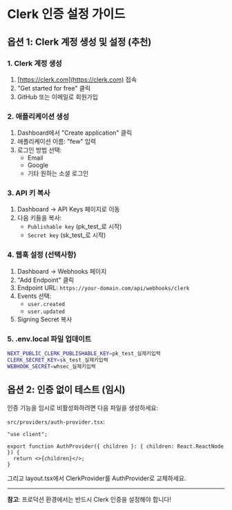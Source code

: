 # Clerk 인증 설정 가이드

## 옵션 1: Clerk 계정 생성 및 설정 (추천)

### 1. Clerk 계정 생성
1. [https://clerk.com](https://clerk.com) 접속
2. "Get started for free" 클릭
3. GitHub 또는 이메일로 회원가입

### 2. 애플리케이션 생성
1. Dashboard에서 "Create application" 클릭
2. 애플리케이션 이름: "few" 입력
3. 로그인 방법 선택:
   - Email
   - Google
   - 기타 원하는 소셜 로그인

### 3. API 키 복사
1. Dashboard → API Keys 페이지로 이동
2. 다음 키들을 복사:
   - `Publishable key` (pk_test_로 시작)
   - `Secret key` (sk_test_로 시작)

### 4. 웹훅 설정 (선택사항)
1. Dashboard → Webhooks 페이지
2. "Add Endpoint" 클릭
3. Endpoint URL: `https://your-domain.com/api/webhooks/clerk`
4. Events 선택:
   - `user.created`
   - `user.updated`
5. Signing Secret 복사

### 5. .env.local 파일 업데이트
```bash
NEXT_PUBLIC_CLERK_PUBLISHABLE_KEY=pk_test_실제키입력
CLERK_SECRET_KEY=sk_test_실제키입력
WEBHOOK_SECRET=whsec_실제키입력
```

## 옵션 2: 인증 없이 테스트 (임시)

인증 기능을 임시로 비활성화하려면 다음 파일을 생성하세요:

`src/providers/auth-provider.tsx`:
```tsx
"use client";

export function AuthProvider({ children }: { children: React.ReactNode }) {
  return <>{children}</>;
}
```

그리고 layout.tsx에서 ClerkProvider를 AuthProvider로 교체하세요.

---

**참고**: 프로덕션 환경에서는 반드시 Clerk 인증을 설정해야 합니다!